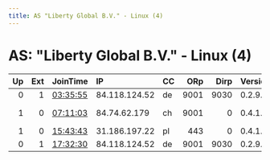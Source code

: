 ```yaml
---
title: AS "Liberty Global B.V." - Linux (4)
---
```


# AS: "Liberty Global B.V." - Linux (4)

|   Up |   Ext | JoinTime                                                                                            | IP            | CC   |   ORp |   Dirp | Version   | Contact                   | Nickname     |   eFamMembers |
|-----:|------:|:----------------------------------------------------------------------------------------------------|:--------------|:-----|------:|-------:|:----------|:--------------------------|:-------------|--------------:|
|    0 |     1 | [03:35:55](https://metrics.torproject.org/rs.html#details/78815159125A1C855647E41FD77D58AA555E4F37) | 84.118.124.52 | de   |  9001 |   9030 | 0.2.9.16  | None                      | Unnamed      |             1 |
|    1 |     0 | [07:11:03](https://metrics.torproject.org/rs.html#details/1690976085F0DD5F08226722DDE01F8606EA7C48) | 84.74.62.179  | ch   |  9001 |      0 | 0.4.1.6   | diccwett@secmail dot pro  | amorphis     |             1 |
|    1 |     0 | [15:43:43](https://metrics.torproject.org/rs.html#details/84BE4038DAD99815D76B111116DAEF1AAEE252F7) | 31.186.197.22 | pl   |   443 |      0 | 0.4.1.6   | inlandempire@riseup.net   | inland       |             1 |
|    0 |     1 | [17:32:30](https://metrics.torproject.org/rs.html#details/A3F91285E6E7705C8BC179E5B53CA5BB495044A1) | 84.118.124.52 | de   |  9001 |   9030 | 0.2.9.16  | &lt;sammy@i2pmail.org&gt; | sammyTORnode |             1 |
